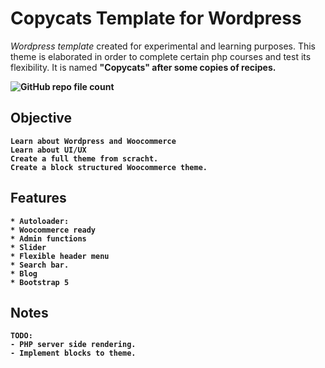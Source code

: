 # Copycats Template for Wordpress
*Wordpress template* created for experimental and learning purposes. This theme is elaborated in order to complete certain php courses and test its
flexibility. It is named <strong>"Copycats"<strong> after some copies of recipes.

![GitHub repo file count](https://img.shields.io/github/directory-file-count/ss-vector/copycats)

## Objective

    Learn about Wordpress and Woocommerce
    Learn about UI/UX
    Create a full theme from scracht.
	Create a block structured Woocommerce theme.

## Features
    
    * Autoloader:
    * Woocommerce ready
    * Admin functions
	* Slider
    * Flexible header menu
    * Search bar.
    * Blog
    * Bootstrap 5

## Notes

    TODO:
    - PHP server side rendering.
    - Implement blocks to theme.
